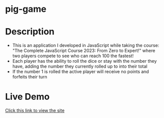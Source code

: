 # pig-game
# Description
- This is an application I developed in JavaScript while taking the course: "The Complete JavaScript Course 2023: From Zero to Expert!" where two players compete to see who can reach 100 the fastest!
- Each player has the ability to roll the dice or stay with the number they have, adding the number they currently rolled up to into their total
- If the number 1 is rolled the active player will receive no points and forfeits their turn

# Live Demo
[Click this link to view the site](https://jacobpinchook.github.io/pig-game/)
